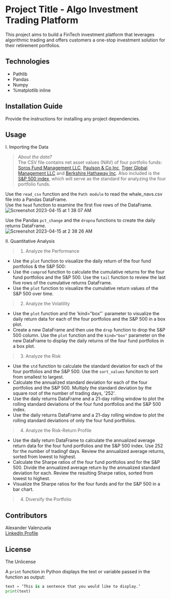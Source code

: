 # Project Title - Algo Investment Trading Platform
This project aims to build a FinTech investment platform that leverages algorithmic trading and offers customers a one-stop investment solution for their retirement portfolios.


## Technologies
* Pathlib
* Pandas
* Numpy 
* %matplotlib inline


## Installation Guide

Provide the instructions for installing any project dependencies.


## Usage

I. Importing the Data
>*About the data?*<br>
The CSV file contains net asset values (NAV) of four portfolio funds: [Soros Fund Management LLC](https://en.wikipedia.org/wiki/Soros_Fund_Management), [Paulson & Co Inc](https://en.wikipedia.org/wiki/Paulson_%26_Co.), [Tiger Global Management LLC](https://en.wikipedia.org/wiki/Tiger_Global_Management) and [Berkshire Hathaway Inc](https://en.wikipedia.org/wiki/Berkshire_Hathaway).  Also included is the [S&P 500 index](https://www.spglobal.com/spdji/en/indices/equity/sp-500/#overview), which will serve as the standard for analyzing the four portfolio funds.  

Use the `read_csv` function and the `Path module` to read the whale_navs.csv file into a Pandas DataFrame.<br>
Use the `head` function to examine the first five rows of the DataFrame.<br>
![Screenshot 2023-04-15 at 1 38 07 AM](https://user-images.githubusercontent.com/111409358/232201189-97f7cbab-4491-4cb7-9d9c-76addb62c02f.png)

Use the Pandas `pct_change` and the `dropna` functions to create the daily returns DataFrame.<br>
![Screenshot 2023-04-15 at 2 38 26 AM](https://user-images.githubusercontent.com/111409358/232206080-f51e43cb-3886-4a76-a583-5adf68b78e51.png)


II. Quantitative Analysis

>1. Analyze the Performance

* Use the `plot` function to visualize the daily return of the four fund portfolios & the S&P 500:
*  Use the `cumprod` function to calculate the cumulative returns for the four fund portfolios and the S&P 500.  Use the `tail` function to review the last five rows of the cumulative returns DataFrame.
* Use the `plot` function to visualize the cumulative return values of the S&P 500 over time.

>2. Analyze the Volatility

* Use the `plot` function and the 'kind="box"` parameter to visualize the daily return data for each of the four portfolios and the S&P 500 in a box plot.
* Create a new DataFrame and then use the `drop` function to drop the S&P 500 column. Use the `plot` function and the `kind="box"` parameter on the new DataFrame to display the daily returns of the four fund portfolios in a box plot.

>3. Analyze the Risk
* Use the `std` function to calculate the standard deviation for each of the four portfolios and the S&P 500.  Use the `sort_values` funciton to sort from smallest to largest.
* Calculate the annualized standard deviation for each of the four portfolios and the S&P 500.  Multiply the standard deviation by the square root of the number of trading days, '252'.
* Use the daily returns DataFrame and a 21-day rolling window to plot the rolling standard deviations of the four fund portfolios and the S&P 500 index.
* Use the daily returns DataFrame and a 21-day rolling window to plot the rolling standard deviations of only the four fund portfolios. 

>4. Analyze the Risk-Return Profile
* Use the daily return DataFrame to calculate the annualized average return data for the four fund portfolios and the S&P 500 index.  Use 252 for the number of tradingf days.  Review the annualized average returns, sorted from lowest to highest.
* Calculate the Sharpe ratios of the four fund portfolios and for the S&P 500.  Divide the annualized average return by the annualized standard deviation for each.  Review the resulting Sharpe ratios, sorted from lowest to highest.
* Visualize the Sharpe ratios for the four funds and for the S&P 500 in a bar chart. 

>4. Diversify the Portfolio













## Contributors
Alexander Valenzuela<br>
[LinkedIn Profile](<https://www.linkedin.com/in/alex-valenzuela-97826842/>)


## License
The Unlicense


A `print` function in Python displays the text or variable passed in the function as output:

```python
text = ‘This is a sentence that you would like to display.’
print(text)
```
